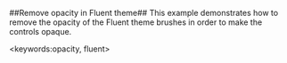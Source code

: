 ﻿##Remove opacity in Fluent theme##
This example demonstrates how to remove the opacity of the Fluent theme brushes in order to make the controls opaque.

<keywords:opacity, fluent>